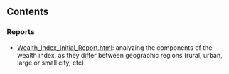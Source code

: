 ## Contents

### Reports

- [Wealth_Index_Initial_Report.html](https://data4democracy.github.io/india-nfhs/nfhs3-wealth-index-analysis/Wealth_Index_Initial_Report.html): analyzing the components of the wealth index, as they differ between geographic regions (rural, urban, large or small city, etc).

